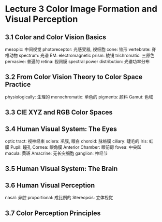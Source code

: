 # Lecture 3 Color Image Formation and Visual Perception

## 3.1 Color and Color Vision Basics

mesopic: 中间视觉
photoreceptor: 光感受器, 视细胞
cone: 锥形
vertebrate: 脊椎动物
spectrum: 光谱
EM: electromagnetic
prism: 棱镜
trichromatic: 三原色
pervasive: 普遍的
retina: 视网膜
spectral power distribution: 光谱功率分布

## 3.2 From Color Vision Theory to Color Space Practice

physiologically: 生理的
monochromatic: 单色的
pigments: 颜料
Gamut: 色域

## 3.3 CIE XYZ and RGB Color Spaces

## 3.4 Human Visual System: The Eyes

optic tract: 视神经束
sclera: 巩膜, 眼白
choroid: 脉络膜
ciliary: 睫毛的
Iris: 虹膜
Pupil: 瞳孔
Cornea: 眼角膜
Anterior Chamber: 眼前房
fovea: 中央凹
macula: 黄斑
Amacrine: 无长突细胞
ganglion: 神经节

## 3.5 Human Visual System: The Brain

## 3.6 Human Visual Perception

nasal: 鼻腔
proportional: 成比例的
Stereopsis: 立体视觉

## 3.7 Color Perception Principles

